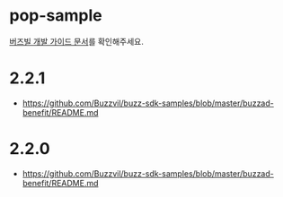 # pop-sample
[버즈빌 개발 가이드 문서](https://buzzvil.atlassian.net/wiki/spaces/BDG/pages/721256746/BuzzAd+Benefit+2.0+Android+SDK)를 확인해주세요.

# 2.2.1
* https://github.com/Buzzvil/buzz-sdk-samples/blob/master/buzzad-benefit/README.md

# 2.2.0
* https://github.com/Buzzvil/buzz-sdk-samples/blob/master/buzzad-benefit/README.md
